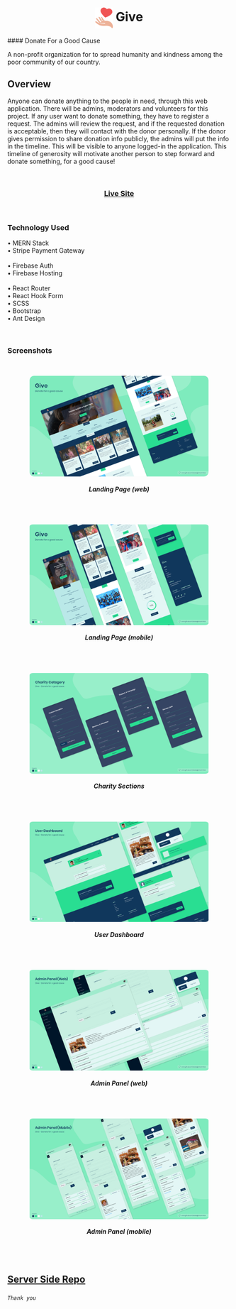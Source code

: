 <h1 align="center">
  <img src="screenshots/logo.svg" width="40px" align="center"/> Give 
</h1>
#### Donate For a Good Cause

A non-profit organization for to spread humanity and kindness among the poor community of our country.


## Overview

Anyone can donate anything to the people in need, through this web application. There will be admins, moderators and volunteers for this project. If any user want to donate something, they have to register a request. The admins will review the request, and if the requested donation is acceptable, then they will contact with the donor personally. If the donor gives permission to share donation info publicly, the admins will put the info in the timeline. This will be visible to anyone logged-in the application. This timeline of generosity will motivate another person to step forward and donate something, for a good cause!

<br/>
<h3 align="center">
  <a href="https://give-01.firebaseapp.com/">Live Site</a>
</h3>
<br/>

### Technology Used
• MERN Stack <br/>
• Stripe Payment Gateway <br/>
<br/>
• Firebase Auth <br/>
• Firebase Hosting <br/>
<br/>
• React Router <br/>
• React Hook Form <br/>
• SCSS <br/>
• Bootstrap <br/>
• Ant Design

<br/>

### Screenshots

<br/>

<p align="center">
  <img src="screenshots/1.png" width="80%" align="center" style="border-radius:10px"/>
</p>
<h5 align="center">
  Landing Page (web)
</h5>
<br/>
<br/>
<p align="center">
  <img src="screenshots/2.png" width="80%" align="center" style="border-radius:2%"/>
</p>
<h5 align="center">
  Landing Page (mobile)
</h5>
<br/>
<br/>
<p align="center">
  <img src="screenshots/3.png" width="80%" align="center" style="border-radius:2%"/>
</p>
<h5 align="center">
  Charity Sections
</h5>
<br/>
<br/>
<p align="center">
  <img src="screenshots/4.png" width="80%" align="center" style="border-radius:2%"/>
</p>
<h5 align="center">
  User Dashboard
</h5>
<br/>
<br/>
<p align="center">
  <img src="screenshots/5.png" width="80%" align="center" style="border-radius:2%"/>
</p>
<h5 align="center">
  Admin Panel (web)
</h5>
<br/>
<br/>
<p align="center">
  <img src="screenshots/6.png" width="80%" align="center" style="border-radius:2%"/>
</p>
<h5 align="center">
  Admin Panel (mobile)
</h5>


<br/>
<br/>

## [Server Side Repo](https://github.com/AsadujjamanMridul/give-server/)

###### `Thank you`
